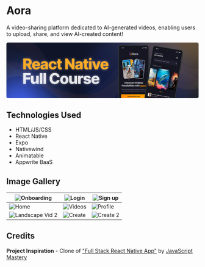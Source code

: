 # Aora

A video-sharing platform dedicated to AI-generated videos, enabling users to upload, share, and view AI-created content!

<p align="center">
  <img src="./assets/React_Native1.png" alt="banner_image">
</p>

## Technologies Used
* HTML/JS/CSS
* React Native
* Expo
* Nativewind
* Animatable
* Appwrite BaaS

## Image Gallery

| ![Onboarding](https://i.imgur.com/oOJgpkw.png)      | ![Login](https://i.imgur.com/IJIsPHq.png)       | ![Sign up](https://i.imgur.com/WNCPLqC.png)   |
|-----------------------------------------------------|-------------------------------------------------|-----------------------------------------------|
| ![Home](https://i.imgur.com/1CZ67IM.png)            | ![Videos](https://i.imgur.com/lPTg5YL.png)      | ![Profile](https://i.imgur.com/AvzNYny.png)   |
| ![Landscape Vid 2](https://i.imgur.com/o7ZtRN4.png) | ![Create](https://i.imgur.com/wp53rtK.png)      | ![Create 2](https://i.imgur.com/8UdDEkq.png)  |

## Credits
**Project Inspiration** - Clone of ["Full Stack React Native App"](https://www.youtube.com/watch?v=ZBCUegTZF7M&t=6350s) by [JavaScript Mastery](https://www.youtube.com/@javascriptmastery)